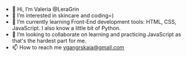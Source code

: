 - 👋 Hi, I’m Valeria @LeraGrin
- 👀 I’m interested in skincare and coding=)
- 🌱 I’m currently learning Front-End development tools: HTML, CSS, JavaScript. I also know a little bit of Python.
- 💞️ I’m looking to collaborate on learning and practicing JavaScript as that's the hardest part for me.
- 📫 How to reach me vgangrskaia@gmail.com

<!---
LeraGrin/LeraGrin is a ✨ special ✨ repository because its `README.md` (this file) appears on your GitHub profile.
You can click the Preview link to take a look at your changes.
--->
